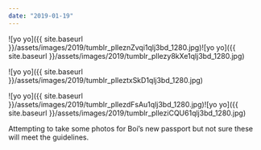 ```yaml
---
date: "2019-01-19"
---
```


![yo yo]({{ site.baseurl }}/assets/images/2019/tumblr_plleznZvqi1qlj3bd_1280.jpg)![yo yo]({{ site.baseurl }}/assets/images/2019/tumblr_pllezy8kXe1qlj3bd_1280.jpg)

![yo yo]({{ site.baseurl }}/assets/images/2019/tumblr_plleztxSkD1qlj3bd_1280.jpg)

![yo yo]({{ site.baseurl }}/assets/images/2019/tumblr_pllezdFsAu1qlj3bd_1280.jpg)![yo yo]({{ site.baseurl }}/assets/images/2019/tumblr_plleziCQU61qlj3bd_1280.jpg)

Attempting to take some photos for Boí’s new passport but not sure these will meet the guidelines.
